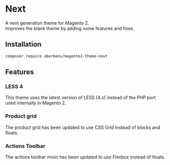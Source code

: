# Next

A next generation theme for Magento 2.\
Improves the blank theme by adding some features and fixes.

## Installation

```bash
composer require ubermanu/magento2-theme-next
```

## Features

### LESS 4

This theme uses the latest version of LESS (4.x) instead of the PHP port used internally in Magento 2.

### Product grid

The product grid has been updated to use CSS Grid instead of blocks and floats.

### Actions Toolbar

The actions toolbar mixin has been updated to use Flexbox instead of floats.
